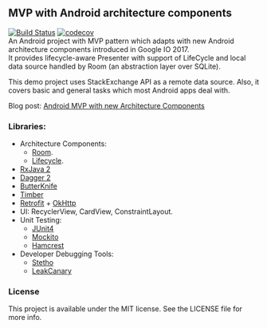 ## MVP with Android architecture components
[![Build Status](https://travis-ci.org/quangctkm9207/mvp-android-arch-component.svg?branch=master)](https://travis-ci.org/quangctkm9207/mvp-android-arch-component)
[![codecov](https://codecov.io/gh/quangctkm9207/mvp-android-arch-component/branch/master/graph/badge.svg)](https://codecov.io/gh/quangctkm9207/mvp-android-arch-component)  
An Android project with MVP pattern which adapts with new Android architecture components introduced in Google IO 2017.    
It provides lifecycle-aware Presenter with support of LifeCycle and local data source handled by Room (an abstraction layer over SQLite).

This demo project uses StackExchange API as a remote data source.
Also, it covers basic and general tasks which most Android apps deal with.

Blog post: [Android MVP with new Architecture Components](https://blog.mindorks.com/android-mvp-with-new-architecture-components-7627b7cb8491)

### Libraries:  
* Architecture Components:  
  * [Room](https://developer.android.com/reference/android/arch/persistence/room/package-summary.html).
  * [Lifecycle](https://developer.android.com/reference/android/arch/lifecycle/package-summary.html).
* [RxJava 2](https://github.com/ReactiveX/RxJava)
* [Dagger 2](https://github.com/google/dagger)
* [ButterKnife](https://github.com/JakeWharton/butterknife)
* [Timber](https://github.com/naman14/Timber)
* [Retrofit](https://github.com/square/retrofit) + [OkHttp](https://github.com/square/okhttp)
* UI: RecyclerView, CardView, ConstraintLayout.
* Unit Testing:
  * [JUnit4](https://github.com/junit-team/junit4)
  * [Mockito](https://github.com/mockito/mockito)
  * [Hamcrest](https://github.com/hamcrest/JavaHamcrest)
* Developer Debugging Tools:
  * [Stetho](https://github.com/facebook/stetho)
  * [LeakCanary](https://github.com/square/leakcanary)
### License
This project is available under the MIT license. See the LICENSE file for more info.

